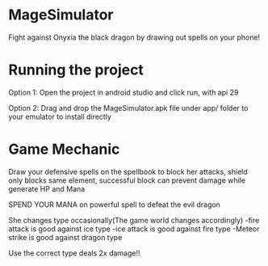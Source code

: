 # MageSimulator

Fight against Onyxia the black dragon by drawing out spells on your phone!



# Running the project

Option 1:
Open the project in android studio and click run, with api 29

Option 2:
Drag and drop the MageSimulator.apk file under app/ folder to your emulator to install directly


# Game Mechanic
Draw your defensive spells on the spellbook to block her attacks,
shield only blocks same element, successful block can prevent damage while generate HP and Mana 

SPEND YOUR MANA on powerful spell to defeat the evil dragon

She changes type occasionally(The game world changes accordingly)
  -fire attack is good against ice type
  -ice attack is good against fire type
  -Meteor strike is good against dragon type

Use the correct type deals 2x damage!!




